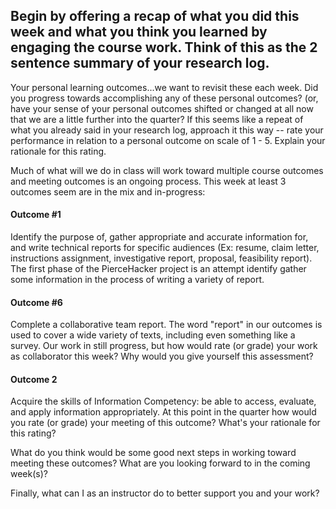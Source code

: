 Begin by offering a recap of what you did this week and what you think you learned by engaging the course work. Think of this as the 2 sentence summary of your research log.
 ---
Your personal learning outcomes...we want to revisit these each week. Did you progress towards accomplishing any of these personal outcomes? (or, have your sense of your personal outcomes shifted or changed at all now that we are a little further into the quarter? If this seems like a repeat of what you already said in your research log, approach it this way -- rate your performance in relation to a personal outcome on scale of 1 - 5. Explain your rationale for this rating.


Much of what will we do in class will work toward multiple course outcomes and meeting outcomes is an ongoing process. This week at least 3 outcomes seem are in the mix and in-progress:


#### Outcome #1
Identify the purpose of, gather appropriate and accurate information for, and write technical reports for specific audiences (Ex: resume, claim letter, instructions assignment, investigative report, proposal, feasibility report). The first phase of the PierceHacker project is an attempt identify gather some information in the process of writing a variety of report.


#### Outcome #6
Complete a collaborative team report. The word "report" in our outcomes is used to cover a wide variety of texts, including even something like a survey. Our work in still progress, but how would rate (or grade) your work as collaborator this week? Why would you give yourself this assessment?


#### Outcome 2
Acquire the skills of Information Competency: be able to access, evaluate, and apply information appropriately. At this point in the quarter how would you rate (or grade) your meeting of this outcome? What's your rationale for this rating?



What do you think would be some good next steps in working toward meeting these outcomes? What are you looking forward to in the coming week(s)?

Finally, what can I as an instructor do to better support you and your work?
